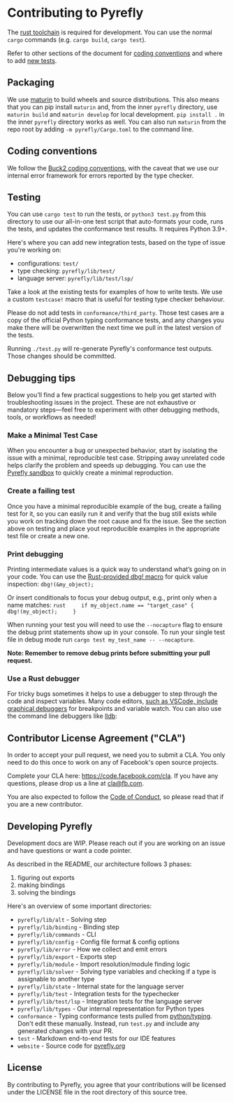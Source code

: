 # Contributing to Pyrefly

The [rust toolchain](https://www.rust-lang.org/tools/install) is required for
development. You can use the normal `cargo` commands (e.g. `cargo build`,
`cargo test`).

Refer to other sections of the document for
[coding conventions](#coding-conventions) and where to add
[new tests](#testing).

## Packaging

We use [maturin](https://github.com/PyO3/maturin) to build wheels and source
distributions. This also means that you can pip install `maturin` and, from the
inner `pyrefly` directory, use `maturin build` and `maturin develop` for local
development. `pip install .` in the inner `pyrefly` directory works as well. You
can also run `maturin` from the repo root by adding `-m pyrefly/Cargo.toml` to
the command line.

## Coding conventions

We follow the
[Buck2 coding conventions](https://github.com/facebook/buck2/blob/main/HACKING.md#coding-conventions),
with the caveat that we use our internal error framework for errors reported by
the type checker.

## Testing

You can use `cargo test` to run the tests, or `python3 test.py` from this
directory to use our all-in-one test script that auto-formats your code, runs
the tests, and updates the conformance test results. It requires Python 3.9+.

Here's where you can add new integration tests, based on the type of issue
you're working on:

- configurations: `test/`
- type checking: `pyrefly/lib/test/`
- language server: `pyrefly/lib/test/lsp/`

Take a look at the existing tests for examples of how to write tests. We use a
custom `testcase!` macro that is useful for testing type checker behaviour.

Please do not add tests in `conformance/third_party`. Those test cases are a
copy of the official Python typing conformance tests, and any changes you make
there will be overwritten the next time we pull in the latest version of the
tests.

Running `./test.py` will re-generate Pyrefly's conformance test outputs. Those
changes should be committed.

## Debugging tips

Below you’ll find a few practical suggestions to help you get started with
troubleshooting issues in the project. These are not exhaustive or mandatory
steps—feel free to experiment with other debugging methods, tools, or workflows
as needed!

### Make a Minimal Test Case

When you encounter a bug or unexpected behavior, start by isolating the issue
with a minimal, reproducible test case. Stripping away unrelated code helps
clarify the problem and speeds up debugging. You can use the
[Pyrefly sandbox](https://pyrefly.org/sandbox/) to quickly create a minimal
reproduction.

### Create a failing test

Once you have a minimal reproducible example of the bug, create a failing test
for it, so you can easily run it and verify that the bug still exists while you
work on tracking down the root cause and fix the issue. See the section above on
testing and place yout reproducible examples in the appropriate test file or
create a new one.

### Print debugging

Printing intermediate values is a quick way to understand what’s going on in
your code. You can use the
[Rust-provided dbg! macro](https://doc.rust-lang.org/std/macro.dbg.html) for
quick value inspection: `dbg!(&my_object);`

Or insert conditionals to focus your debug output, e.g., print only when a name
matches:
`rust     if my_object.name == "target_case" {         dbg!(my_object);     }     `

When running your test you will need to use the `--nocapture` flag to ensure the
debug print statements show up in your console. To run your single test file in
debug mode run `cargo test my_test_name -- --nocapture`.

**Note: Remember to remove debug prints before submitting your pull request.**

### Use a Rust debugger

For tricky bugs sometimes it helps to use a debugger to step through the code
and inspect variables. Many code editors,
[such as VSCode, include graphical debuggers](https://www.youtube.com/watch?v=TlfGs7ExC0A)
for breakpoints and variable watch. You can also use the command line debuggers
like [lldb](https://docs.rs/lldb/latest/lldb/#installation):

## Contributor License Agreement ("CLA")

In order to accept your pull request, we need you to submit a CLA. You only need
to do this once to work on any of Facebook's open source projects.

Complete your CLA here: <https://code.facebook.com/cla>. If you have any
questions, please drop us a line at cla@fb.com.

You are also expected to follow the [Code of Conduct](CODE_OF_CONDUCT.md), so
please read that if you are a new contributor.

## Developing Pyrefly

Development docs are WIP. Please reach out if you are working on an issue and
have questions or want a code pointer.

As described in the README, our architecture follows 3 phases:

1. figuring out exports
2. making bindings
3. solving the bindings

Here's an overview of some important directories:

- `pyrefly/lib/alt` - Solving step
- `pyrefly/lib/binding` - Binding step
- `pyrefly/lib/commands` - CLI
- `pyrefly/lib/config` - Config file format & config options
- `pyrefly/lib/error` - How we collect and emit errors
- `pyrefly/lib/export` - Exports step
- `pyrefly/lib/module` - Import resolution/module finding logic
- `pyrefly/lib/solver` - Solving type variables and checking if a type is
  assignable to another type
- `pyrefly/lib/state` - Internal state for the language server
- `pyrefly/lib/test` - Integration tests for the typechecker
- `pyrefly/lib/test/lsp` - Integration tests for the language server
- `pyrefly/lib/types` - Our internal representation for Python types
- `conformance` - Typing conformance tests pulled from
  [python/typing](https://github.com/python/typing/tree/main/conformance). Don't
  edit these manually. Instead, run `test.py` and include any generated changes
  with your PR.
- `test` - Markdown end-to-end tests for our IDE features
- `website` - Source code for [pyrefly.org](pyrefly.org)

## License

By contributing to Pyrefly, you agree that your contributions will be licensed
under the LICENSE file in the root directory of this source tree.

